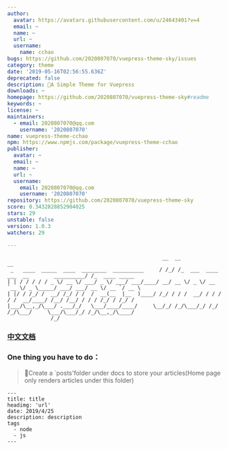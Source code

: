 ```yaml
---
author:
  avatar: https://avatars.githubusercontent.com/u/24643401?v=4
  email: ~
  name: ~
  url: ~
  username:
    name: cchao
bugs: https://github.com/2020807070/vuepress-theme-sky/issues
category: theme
date: '2019-05-16T02:56:55.636Z'
deprecated: false
description: 🚀A Simple Theme for Vuepress
downloads: ~
homepage: https://github.com/2020807070/vuepress-theme-sky#readme
keywords: ~
license: ~
maintainers:
  - email: 2020807070@qq.com
    username: '2020807070'
name: vuepress-theme-cchao
npm: https://www.npmjs.com/package/vuepress-theme-cchao
publisher:
  avatar: ~
  email: ~
  name: ~
  url: ~
  username:
    email: 2020807070@qq.com
    username: '2020807070'
repository: https://github.com/2020807070/vuepress-theme-sky
score: 0.3432828852904025
stars: 29
unstable: false
version: 1.0.3
watchers: 29

---
```


```
                                                  __  __                                       __
 _   ____  _____  ____  ________  __________     / /_/ /_  ___  ____ ___  __        __________/ /_  ____ _____
| | / / / / / _ \/ __ \/ ___/ _ \/ ___/ ___/____/ __/ __ \/ _ \/ __ `__ \/ _ \_____/ ___/ ___/ __ \/ __ `/ __ \
| |/ / /_/ /  __/ /_/ / /  /  __(__  |__  )____/ /_/ / / /  __/ / / / / /  __/____/ /__/ /__/ / / / /_/ / /_/ /
|___/\__,_/\___/ .___/_/   \___/____/____/     \__/_/ /_/\___/_/ /_/ /_/\___/     \___/\___/_/ /_/\__,_/\____/
              /_/
 ```
### [中文文档](./README-zh.md)

### One thing you have to do：
> 📁Create a `posts'folder under docs to store your articles(Home page only renders articles under this folder)

```
---
title: title
headimg: 'url'
date: 2019/4/25
description: description
tags
  - node
  - js
---
```
